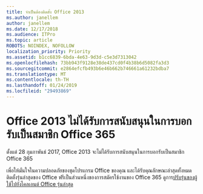 ```yaml
---
title: จำเป็นต้องติดตั้ง Office 2013
ms.author: janellem
author: janellem
ms.date: 12/17/2018
ms.audience: ITPro
ms.topic: article
ROBOTS: NOINDEX, NOFOLLOW
localization_priority: Priority
ms.assetid: b1cc6839-6bda-4e63-9d3d-c5e3d7313042
ms.openlocfilehash: 73bb943f9128e38de437cd0f4b38b6d5082fa3d3
ms.sourcegitcommit: e2864efcfb493b6e46b662b746661a61232bdba7
ms.translationtype: MT
ms.contentlocale: th-TH
ms.lasthandoff: 01/24/2019
ms.locfileid: "29493869"
---
```

# <a name="office-2013-is-no-longer-supported-in-office-365-subscriptions"></a>Office 2013 ไม่ได้รับการสนับสนุนในการบอกรับเป็นสมาชิก Office 365

ตั้งแต่ 28 กุมภาพันธ์ 2017, Office 2013 จะไม่ได้รับการสนับสนุนในการบอกรับเป็นสมาชิก Office 365
  
เพื่อให้มั่นใจในความปลอดภัยของชุดโปรแกรม Office ของคุณ และได้รับคุณลักษณะล่าสุดทั้งหมด ติดตั้งรุ่นล่าสุดของ Office ฟรีเป็นส่วนหนึ่งของการสมัครใช้งานของ Office 365 ดูการ[ปรับรุ่นของผู้ใช้ไปยังไคลเอนต์ Office รุ่นล่าสุด](https://docs.microsoft.com/office365/admin/setup/upgrade-users-to-latest-office-client)
  


